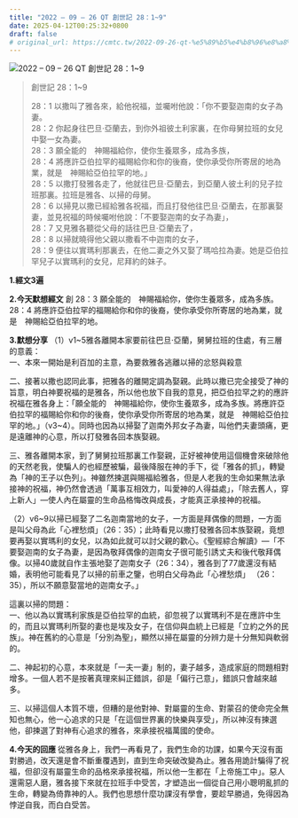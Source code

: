 ```yaml
---
title: "2022 – 09 – 26 QT 創世記 28：1~9"
date: 2025-04-12T00:25:32+0800
draft: false
# original_url: https://cmtc.tw/2022-09-26-qt-%e5%89%b5%e4%b8%96%e8%a8%98-28%ef%bc%9a19
---
```


![2022 – 09 – 26 QT 創世記 28：1\~9](/images/qt.jpg  "2022 – 09 – 26 QT 創世記 28：1\~9")

> 創世記 28：1\~9
>
> 28：1 以撒叫了雅各來，給他祝福，並囑咐他說：「你不要娶迦南的女子為妻。  
> 28：2 你起身往巴旦‧亞蘭去，到你外祖彼土利家裏，在你母舅拉班的女兒中娶一女為妻。  
> 28：3 願全能的　神賜福給你，使你生養眾多，成為多族，  
> 28：4 將應許亞伯拉罕的福賜給你和你的後裔，使你承受你所寄居的地為業，就是　神賜給亞伯拉罕的地。」  
> 28：5 以撒打發雅各走了，他就往巴旦‧亞蘭去，到亞蘭人彼土利的兒子拉班那裏。拉班是雅各、以掃的母舅。  
> 28：6 以掃見以撒已經給雅各祝福，而且打發他往巴旦‧亞蘭去，在那裏娶妻，並見祝福的時候囑咐他說：「不要娶迦南的女子為妻」，  
> 28：7 又見雅各聽從父母的話往巴旦‧亞蘭去了，  
> 28：8 以掃就曉得他父親以撒看不中迦南的女子，  
> 28：9 便往以實瑪利那裏去，在他二妻之外又娶了瑪哈拉為妻。她是亞伯拉罕兒子以實瑪利的女兒，尼拜約的妹子。

**1.經文3遍**

**2.今天默想經文**
創 28：3 願全能的　神賜福給你，使你生養眾多，成為多族。  
28：4 將應許亞伯拉罕的福賜給你和你的後裔，使你承受你所寄居的地為業，就是　神賜給亞伯拉罕的地。

**3.默想分享**
（1）v1\~5雅各離開本家要前往巴旦‧亞蘭，舅舅拉班的住處，有三層的意義：  
一、本來一開始是利百加的主意，為要救雅各逃離以掃的忿怒與殺意

二、接著以撒也認同此事，把雅各的離開定調為娶親。此時以撒已完全接受了神的旨意，明白神要祝福的是雅各，所以他也放下自我的意見，把亞伯拉罕之約的應許祝福在雅各身上：「願全能的　神賜福給你，使你生養眾多，成為多族。將應許亞伯拉罕的福賜給你和你的後裔，使你承受你所寄居的地為業，就是　神賜給亞伯拉罕的地。」（v3\~4）。同時也因為以掃娶了迦南外邦女子為妻，叫他們夫妻頭痛，更是遠離神的心意，所以打發雅各回本族娶親。

三、雅各離開本家，到了舅舅拉班那裏工作娶親，正好被神使用這個機會來破除他的天然老我，使騙人的也經歷被騙，最後降服在神的手下，從「雅各的抓」，轉變為「神的王子以色列」。神雖然揀選與賜福給雅各，但是人老我的生命如果無法承接神的祝福，神仍然會透過「萬事互相效力，叫愛神的人得益處」，「除去舊人，穿上新人」—使人內在屬靈的生命品格悔改與成長，才能真正承接神的祝福。

（2）v6\~9以掃已經娶了二名迦南當地的女子，一方面是拜偶像的問題，一方面是叫父母為此「心裡愁煩」（26：35）；此時看見以撒打發雅各回本族娶親，竟想要再娶以實瑪利的女兒，以為如此就可以討父親的歡心。《聖經綜合解讀》—「不要娶迦南的女子為妻，是因為敬拜偶像的迦南女子很可能引誘丈夫和後代敬拜偶像。以掃40歲就自作主張地娶了迦南女子（26：34），雅各到了77歲還沒有結婚，表明他可能看見了以掃的前車之鑒，也明白父母為此「心裡愁煩」 （26：35），所以不願意娶當地的迦南女子。」

這裏以掃的問題：  
一、他以為以實瑪利家族是亞伯拉罕的血統，卻忽視了以實瑪利不是在應許中生的，而且以實瑪利所娶的妻也是埃及女子，在信仰與血統上已經是「立約之外的民族」。神在舊約的心意是「分別為聖」，顯然以掃在屬靈的分辨力是十分無知與軟弱的。

二、神起初的心意，本來就是「一夫一妻」制的，妻子越多，造成家庭的問題相對增多。一個人若不是按著真理來糾正錯誤，卻是「偏行己意」，錯誤只會越來越多。

三、以掃這個人本質不壞，但糟的是他對神、對屬靈的生命、對蒙召的使命完全無知也無心，他一心追求的只是「在這個世界裏的快樂與享受」，所以神沒有揀選他，卻揀選了對神有心追求的雅各，來承接祝福萬國的使命。

**4.今天的回應**
從雅各身上，我們一再看見了，我們生命的功課，如果今天沒有面對勝過，改天還是會不斷重覆遇到，直到生命突破改變為止。雅各用詭計騙得了祝福，但卻沒有屬靈生命的品格來承接祝福，所以他一生都在「上帝施工中」。惡人還需惡人磨，雅各接下來就在拉班手中受苦，才塑造出一個從自己用小聰明亂抓的生命，轉變為倚靠神的人。我們也思想什麼功課沒有學會，要趁早勝過，免得因為悖逆自我，而白白受苦。
